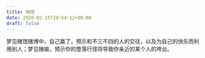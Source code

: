 ```yaml
---
title: 赌馆
date: 2020-02-15T20:54:12+08:00
draft: false
---
```


梦见赌馆赌博中，自己赢了，预示和不三不四的人的交往，以及为自己的快乐而利用别人；梦见赌输，预示你的堕落行径将导致你亲近的某个人的垮台。

